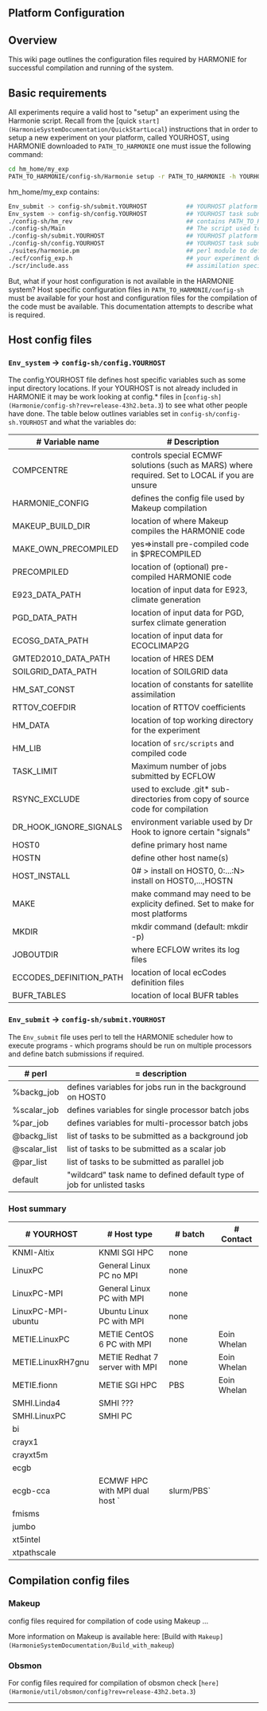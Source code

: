 
## Platform Configuration
## Overview
This wiki page outlines the configuration files required by HARMONIE for successful compilation and running of the system.

## Basic requirements
All experiments require a valid host to "setup" an experiment using the Harmonie script. Recall from the [quick `start](HarmonieSystemDocumentation/QuickStartLocal`) instructions that in order to setup a new experiment on your platform, called YOURHOST, using HARMONIE downloaded to `PATH_TO_HARMONIE` one must issue the following command:
```bash
cd hm_home/my_exp
PATH_TO_HARMONIE/config-sh/Harmonie setup -r PATH_TO_HARMONIE -h YOURHOST
```
hm_home/my_exp contains:
```bash
Env_submit -> config-sh/submit.YOURHOST           ## YOURHOST platform specific settings
Env_system -> config-sh/config.YOURHOST           ## YOURHOST task submission settings
./config-sh/hm_rev                                ## contains PATH_TO_HARMONIE
./config-sh/Main                                  ## The script used to run HARMONIE
./config-sh/submit.YOURHOST                       ## YOURHOST platform specific settings
./config-sh/config.YOURHOST                       ## YOURHOST task submission settings
./suites/harmonie.pm                              ## perl module to define ensemble settings
./ecf/config_exp.h                                ## your experiment definition (scientific type options)
./scr/include.ass                                 ## assimilation specific settings
```
But, what if your host configuration is not available in the HARMONIE system? Host specific configuration files in `PATH_TO_HARMONIE/config-sh` must be available for your host and configuration files for the compilation of the code must be available. This documentation attempts to describe what is required.
## Host config files
### `Env_system` -> `config-sh/config.YOURHOST`
The config.YOURHOST file defines host specific variables such as some input directory locations. If your YOURHOST is not already included in HARMONIE it may be work looking at config.* files in [`config-sh](Harmonie/config-sh?rev=release-43h2.beta.3`) to see what other people have done. The table below outlines variables set in `config-sh/config-sh.YOURHOST` and what the variables do:

|# Variable name|# Description|
| --- | --- |
|COMPCENTRE              |controls special ECMWF solutions (such as MARS) where required. Set to LOCAL if you are unsure                                      |
|HARMONIE_CONFIG         |defines the config file used by Makeup compilation                                                                                  |
|MAKEUP_BUILD_DIR        |location of where Makeup compiles the HARMONIE code                                                                                 |
|MAKE_OWN_PRECOMPILED    |yes=>install pre-compiled code in $PRECOMPILED                                                                                      |
|PRECOMPILED             |location of (optional) pre-compiled HARMONIE code                                                                                   |
|E923_DATA_PATH          |location of input data for E923, climate generation                                                                                 |
|PGD_DATA_PATH           |location of input data for PGD, surfex climate generation                                                                           |
|ECOSG_DATA_PATH         |location of input data for ECOCLIMAP2G                                                                                              |
|GMTED2010_DATA_PATH     |location of HRES DEM                                                                                                                |
|SOILGRID_DATA_PATH      |location of SOILGRID data                                                                                                           |
|HM_SAT_CONST            |location of constants for satellite assimilation                                                                                    |
|RTTOV_COEFDIR           |location of RTTOV coefficients                                                                                                      |
|HM_DATA                 |location of top working directory for the experiment                                                                                |
|HM_LIB                  |location of `src/scripts` and compiled code                                                                                           |
|TASK_LIMIT              |Maximum number of jobs submitted by ECFLOW                                                                                          |
|RSYNC_EXCLUDE           |used to exclude .git* sub-directories from copy of source code for compilation                                                      |
|DR_HOOK_IGNORE_SIGNALS  |environment variable used by Dr Hook to ignore certain "signals"                                                                    |
|HOST0                   |define primary host name                                                                                                            |
|HOSTN                   |define other host name(s)                                                                                                           |
|HOST_INSTALL            |0# > install on HOST0, 0:...:N> install on HOST0,...,HOSTN                                                                         |
|MAKE                    |make command may need to be explicity defined. Set to make for most platforms                                                       |
|MKDIR                   |mkdir command (default: mkdir -p)                                                                                                   |
|JOBOUTDIR               |where ECFLOW writes its log files                                                                                                   |
|ECCODES_DEFINITION_PATH |location of local ecCodes definition files                                                                                          |
|BUFR_TABLES             |location of local BUFR tables                                                                                                       |


### `Env_submit` -> `config-sh/submit.YOURHOST`
The `Env_submit` file uses perl to tell the HARMONIE scheduler how to execute programs - which programs should be run on multiple processors and define batch submissions if required.

|# perl|= description                                                                                                                       |
| --- | --- |
|%backg_job             |defines variables for jobs run in the background on HOST0                                                                           |
|%scalar_job            |defines variables for single processor batch jobs                                                                                   |
|%par_job               |defines variables for multi-processor batch jobs                                                                                    |
|@backg_list            |list of tasks to be submitted as a background job                                                                                   |
|@scalar_list           |list of tasks to be submitted as a scalar job                                                                                       |
|@par_list              |list of tasks to be submitted as parallel job                                                                                       |
|default                |"wildcard" task name to defined default type of job for unlisted tasks                                                              |

### Host summary

|# YOURHOST|# Host type|# batch|# Contact|
| --- | --- | --- | --- |
|KNMI-Altix             |KNMI SGI HPC                   |none         |                      |
|LinuxPC                |General Linux PC no MPI        |none         |                      |
|LinuxPC-MPI            |General Linux PC with MPI      |none         |                      |
|LinuxPC-MPI-ubuntu     |Ubuntu Linux PC with MPI       |none         |                      |
|METIE.LinuxPC          |METIE CentOS 6 PC with MPI     |none         |Eoin Whelan           |
|METIE.LinuxRH7gnu      |METIE Redhat 7 server with MPI |none         |Eoin Whelan           |
|METIE.fionn            |METIE SGI HPC                  |PBS          |Eoin Whelan           |
|SMHI.Linda4            |SMHI ???                       |             |                      |
|SMHI.LinuxPC           |SMHI PC                        |             |                      |
|bi                     |                               |             |                      |
|crayx1                 |                               |             |                      |
|crayxt5m               |                               |             |                      |
|ecgb                   |                               |             |                      |
|ecgb-cca               |ECMWF HPC with MPI dual host   `|slurm/PBS`    |                      |
|fmisms                 |                               |             |                      |
|jumbo                  |                               |             |                      |
|xt5intel               |                               |             |                      |
|xtpathscale            |                               |             |                      |

## Compilation config files
### Makeup
config files required for compilation of code using Makeup ...

More information on Makeup is available here: [Build with `Makeup](HarmonieSystemDocumentation/Build_with_makeup`)
### Obsmon
For config files required for compilation of obsmon check [`here](Harmonie/util/obsmon/config?rev=release-43h2.beta.3`)

----


